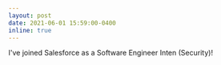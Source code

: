 ```yaml
---
layout: post
date: 2021-06-01 15:59:00-0400
inline: true
---
```


I've joined Salesforce as a Software Engineer Inten (Security)!

